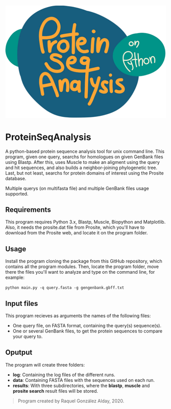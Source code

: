 ![logo](logo_psa.png)



# ProteinSeqAnalysis
A python-based protein sequence analysis tool for unix command line. This program, given one query, searchs for homologues on given GenBank files using Blastp. After this, uses Muscle to make an aligment using the query and hit sequences, and also builds a neighbor-joining phylogenetic tree. Last, but not least, searchs for protein domains of interest using the Prosite database.

Multiple querys (on multifasta file) and multiple GenBank files usage supported.

## Requirements
This program requires Python 3.x, Blastp, Muscle, Biopython and Matplotlib. Also, it needs the prosite.dat file from Prosite, which you'll have to download from the Prosite web, and locate it on the program folder.

## Usage
Install the program cloning the package from this GitHub repository, which contains all the program modules. Then, locate the program folder, move there the files you'll want to analyze and type on the command line, for example:

```python main.py -q query.fasta -g gengenbank.gbff.txt```

## Input files
This program recieves as arguments the names of the following files:
- One query file, on FASTA format, containing the query(s) sequence(s).
- One or several GenBank files, to get the protein sequences to compare your query to.

## Oputput
The program will create three folders:
- **log**: Containing the log files of the different runs.
- **data**: Containing FASTA files with the sequences used on each run.
- **results**: With three subdirectories, where the __blastp__, __muscle__ and __prosite search__ result files will be stored.



> Program created by Raquel González Alday, 2020.

